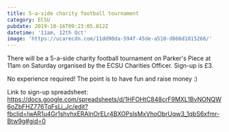 ```yaml
---
title: 5-a-side charity football tournament
category: ECSU
pubdate: 2019-10-16T09:23:05.812Z
datetime: '11am, 12th Oct'
image: 'https://ucarecdn.com/11dd90da-594f-45de-a510-d866d1015266/'
---
```

There will be a 5-a-side charity football tournament on Parker's Piece at 11am on Saturday organised by the ECSU Charities Officer. Sign-up is £3.

No experience required! The point is to have fun and raise money :)

Link to sign-up spreadsheet: https://docs.google.com/spreadsheets/d/1HFOHtC848crF9MXL1BvNONQW6oZbFHZ776TqFsLi_Jc/edit?fbclid=IwAR1u4Gr1shvhxERAlnOrELr4BXOPslsMxVhoObrUqw3_1qbS6xfmr-Btw9g#gid=0
